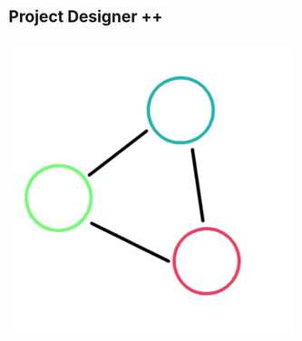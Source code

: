 # Project Designer ++

<h1 align="center">
    <a href="project_designer_icon">
    <img src="https://github.com/furkancaglayan/Project-Designer-Plus-Plus/blob/main/Assets/ProjectDesigner%2B/Resources/Textures/project_designer_icon.png">
    </a>
</h1>
